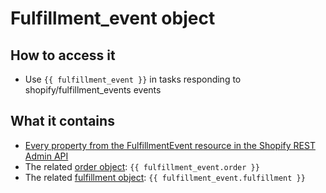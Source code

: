 # Fulfillment\_event object

##  How to access it

* Use `{{ fulfillment_event }}` in tasks responding to shopify/fulfillment\_events events

## What it contains

* [Every property from the FulfillmentEvent resource in the Shopify REST Admin API](https://shopify.dev/docs/admin-api/rest/reference/shipping-and-fulfillment/fulfillmentevent)
* The related [order object](order-object.md): `{{ fulfillment_event.order }}`
* The related [fulfillment object](fulfillment-object.md): `{{ fulfillment_event.fulfillment }}`

